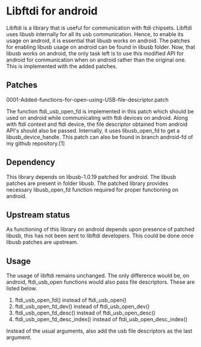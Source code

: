 Libftdi for android
====================

Libftdi is a library that is useful for communication with ftdi chipsets.
Libftdi uses libusb internally for all its usb communication. Hence, to enable
its usage on android, it is essential that libusb works on android. The patches
for enabling libusb usage on android can be found in libusb folder.
Now, that libusb works on android, the only task left is to use this modified
API for android for communication when on android rather than the original one.
This is implemented with the added patches.

Patches
-------
0001-Added-functions-for-open-using-USB-file-descriptor.patch

The function ftdi_usb_open_fd is implemented in this patch which should be used
on android while communicating with ftdi devices on android. Along with ftdi
context and ftdi device, the file descriptor obtained from android API's
should also be passed.
Internally, it uses libusb_open_fd to get a libusb_device_handle.
This patch can also be found in branch android-fd of my github repository.[1]

Dependency
----------
This library depends on libusb-1.0.19 patched for android. The libusb patches
are present in folder libusb. The patched library provides necessary
libusb_open_fd function required for proper functioning on android.

Upstream status
----------------
As functioning of this library on android depends upon presence of patched
libusb, this has not been sent to libftdi developers. This could be done once
libusb patches are upstream.

Usage
-----
The usage of libftdi remains unchanged. The only difference would be, on
android, ftdi_usb_open functions would also pass file descriptors. These are
listed below.

1. ftdi_usb_open_fd() instead of ftdi_usb_open()
2. ftdi_usb_open_fd_dev() instead of ftdi_usb_open_dev()
3. ftdi_usb_open_fd_desc() instead of ftdi_usb_open_desc()
4. ftdi_usb_open_fd_desc_index() instead of ftdi_usb_open_desc_index()

Instead of the usual arguments, also add the usb file descriptors as the last
argument.

